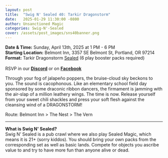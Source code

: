 ```yaml
---
layout: post
title:  "Swig N' Sealed 40: Tarkir Dragonstorm"
date:   2025-01-29 11:30:00 -0800
author: Unsanctioned Magic
categories: Swig-N'-Sealed
cover: /assets/post_images/sns40banner.png
---
```


<b>Date & Time:</b> Sunday, April 13th, 2025 at 1 PM - 6 PM<br>
<b>Starting Location:</b> Belmont Inn, 3357 SE Belmont St, Portland, OR 97214<br>
<b>Format:</b> Tarkir Dragonstorm <a href="https://magic.wizards.com/en/game-info/gameplay/formats/sealed-deck">Sealed</a> (6 play booster packs required)<br>
<br>
RSVP in our <a href="https://discord.com/events/922328519428689981/1346336527847784448" target="_blank"><b>Discord</b></a> or on <a href="https://www.facebook.com/events/978376981101067" target="_blank"><b>Facebook</b></a>

Through your fog of jalapeño poppers, the bruise-cloud sky beckons to you. The sound is cacophonous. Like an elementary school field day sponsored by some draconic ribbon dancers, the firmament is jamming with the air-slap of a million leathery wings. The time is now. Release yourself from your sweet chili shackles and press your soft flesh against the cleansing wind of a DRAGONSTORM!

Route: Belmont Inn > The Nest > The Vern

<hr>

<b>What is Swig N' Sealed?</b><br> 
Swig N’ Sealed is a pub crawl where we also play Sealed Magic, which means it is 21+ (sorry kiddos). You should bring your own packs from the corresponding set as well as basic lands. Compete for objects you ascribe value to and try to have more fun than anyone alive or dead.